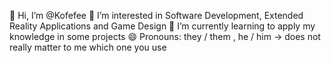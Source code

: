 👋 Hi, I’m @Kofefee
👀 I’m interested in Software Development, Extended Reality Applications and Game Design
🌱 I’m currently learning to apply my knowledge in some projects
😄 Pronouns: they / them , he / him -> does not really matter to me which one you use

<!---
Kofefee/Kofefee is a ✨ special ✨ repository because its `README.md` (this file) appears on your GitHub profile.
You can click the Preview link to take a look at your changes.
--->
